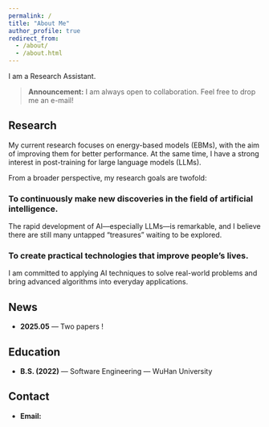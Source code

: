 ```yaml
---
permalink: /
title: "About Me"
author_profile: true
redirect_from: 
  - /about/
  - /about.html
---
```


I am a Research Assistant.

> **Announcement:** I am always open to collaboration. Feel free to drop me an e-mail!

## Research


My current research focuses on energy-based models (EBMs), with the aim of improving them for better performance. At the same time, I have a strong interest in post-training for large language models (LLMs).

From a broader perspective, my research goals are twofold:

### To continuously make new discoveries in the field of artificial intelligence. 
The rapid development of AI—especially LLMs—is remarkable, and I believe there are still many untapped “treasures” waiting to be explored.

### To create practical technologies that improve people’s lives. 
I am committed to applying AI techniques to solve real-world problems and bring advanced algorithms into everyday applications.




## News


- **2025.05** — Two papers !

## Education


- **B.S. (2022)** — Software Engineering — WuHan University  

## Contact


- **Email:**  
